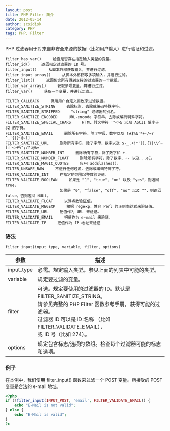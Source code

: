 ```yaml
---
layout: post
title: PHP Filter 简介
date: 2012-05-14
author: scsidisk
category: PHP
tags: PHP, Filter
---
```


PHP 过滤器用于对来自非安全来源的数据（比如用户输入）进行验证和过滤。

```
filter_has_var()     检查是否存在指定输入类型的变量。
filter_id()     返回指定过滤器的 ID 号。
filter_input()     从脚本外部获取输入，并进行过滤。
filter_input_array()     从脚本外部获取多项输入，并进行过滤。
filter_list()     返回包含所有得到支持的过滤器的一个数组。
filter_var_array()     获取多项变量，并进行过滤。
filter_var()     获取一个变量，并进行过滤。。
```

```
FILTER_CALLBACK     调用用户自定义函数来过滤数据。
FILTER_SANITIZE_STRING     去除标签，去除或编码特殊字符。
FILTER_SANITIZE_STRIPPED     "string" 过滤器的别名。
FILTER_SANITIZE_ENCODED     URL-encode 字符串，去除或编码特殊字符。
FILTER_SANITIZE_SPECIAL_CHARS     HTML 转义字符 '"<>& 以及 ASCII 值小于 32 的字符。
FILTER_SANITIZE_EMAIL     删除所有字符，除了字母、数字以及 !#$%&'*+-/=?^_`{|}~@.[]
FILTER_SANITIZE_URL     删除所有字符，除了字母、数字以及 $-_.+!*'(),{}|\\^~[]`<>#%";/?:@&=
FILTER_SANITIZE_NUMBER_INT     删除所有字符，除了数字和 +-
FILTER_SANITIZE_NUMBER_FLOAT     删除所有字符，除了数字、+- 以及 .,eE。
FILTER_SANITIZE_MAGIC_QUOTES     应用 addslashes()。
FILTER_UNSAFE_RAW     不进行任何过滤，去除或编码特殊字符。
FILTER_VALIDATE_INT     在指定的范围以整数验证值。
FILTER_VALIDATE_BOOLEAN     如果是 "1", "true", "on" 以及 "yes"，则返回 true，
						如果是 "0", "false", "off", "no" 以及 ""，则返回 false。否则返回 NULL。
FILTER_VALIDATE_FLOAT     以浮点数验证值。
FILTER_VALIDATE_REGEXP     根据 regexp，兼容 Perl 的正则表达式来验证值。
FILTER_VALIDATE_URL     把值作为 URL 来验证。
FILTER_VALIDATE_EMAIL     把值作为 e-mail 来验证。
FILTER_VALIDATE_IP     把值作为 IP 地址来验证
```

### 语法

```
filter_input(input_type, variable, filter, options)
```

| 参数       |    描述                                      |
| ---------- | --------------------------------------------|
| input_type |    必需。规定输入类型。参见上面的列表中可能的类型。|
| variable   |  规定要过滤的变量。|
| filter     |  可选。规定要使用的过滤器的 ID。默认是 FILTER_SANITIZE_STRING。<br /> 请参见完整的 PHP Filter 函数参考手册，获得可能的过滤器。<br /> 过滤器 ID 可以是 ID 名称 （比如 FILTER_VALIDATE_EMAIL），<br /> 或 ID 号（比如 274）。|
| options    | 规定包含标志/选项的数组。检查每个过滤器可能的标志和选项。 |

### 例子

在本例中，我们使用 filter_input() 函数来过滤一个 POST 变量。所接受的 POST 变量是合法的 e-mail 地址。

```php
<?php
if (!filter_input(INPUT_POST, 'email', FILTER_VALIDATE_EMAIL)) {
    echo "E-Mail is not valid";
} else {
    echo "E-Mail is valid";
}
?>
```